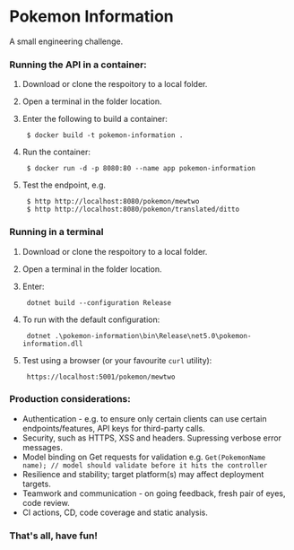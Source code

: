 # Pokemon Information

A small engineering challenge.

### Running the API in a container:

1. Download or clone the respoitory to a local folder.
2. Open a terminal in the folder location.
3. Enter the following to build a container:

        $ docker build -t pokemon-information .
  
4. Run the container:

        $ docker run -d -p 8080:80 --name app pokemon-information

5. Test the endpoint, e.g.

        $ http http://localhost:8080/pokemon/mewtwo
        $ http http://localhost:8080/pokemon/translated/ditto
        
### Running in a terminal

1. Download or clone the respoitory to a local folder.
2. Open a terminal in the folder location.
3. Enter:

        dotnet build --configuration Release
        
4. To run with the default configuration:

        dotnet .\pokemon-information\bin\Release\net5.0\pokemon-information.dll
        
5. Test using a browser (or your favourite `curl` utility):

        https://localhost:5001/pokemon/mewtwo
        
### Production considerations:

- Authentication - e.g. to ensure only certain clients can use certain endpoints/features, API keys for third-party calls.
- Security, such as HTTPS, XSS and headers. Supressing verbose error messages.
- Model binding on Get requests for validation e.g. `Get(PokemonName name); // model should validate before it hits the controller`
- Resilience and stability; target platform(s) may affect deployment targets.
- Teamwork and communication - on going feedback, fresh pair of eyes, code review.
- CI actions, CD, code coverage and static analysis.

### That's all, have fun!
